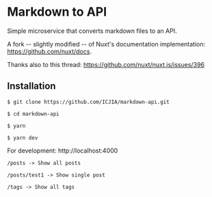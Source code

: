 # Markdown to API

Simple microservice that converts markdown files to an API.

A fork -- slightly modified -- of Nuxt's documentation implementation: https://github.com/nuxt/docs.

Thanks also to this thread: https://github.com/nuxt/nuxt.js/issues/396

## Installation

```
$ git clone https://github.com/ICJIA/markdown-api.git

$ cd markdown-api

$ yarn

$ yarn dev
```

For development: http://localhost:4000

```
/posts -> Show all posts

/posts/test1 -> Show single post

/tags -> Show all tags
```
